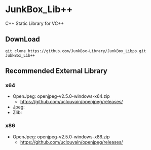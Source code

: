 # JunkBox_Lib++
C++ Static Library for VC++

## DownLoad
```
git clone https://github.com/JunkBox-Library/JunkBox_Libpp.git JubkBox_Lib++
```
## Recommended External Library
### x64
* OpenJpeg: openjpeg-v2.5.0-windows-x64.zip
  * https://github.com/uclouvain/openjpeg/releases/
* Jpeg:
* Zlib:
### x86
* OpenJpeg: openjpeg-v2.5.0-windows-x86.zip
  * https://github.com/uclouvain/openjpeg/releases/

